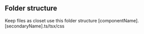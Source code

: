 ## Folder structure
Keep files as closet
use this folder structure
[componentName].[secondaryName].ts/tsx/css